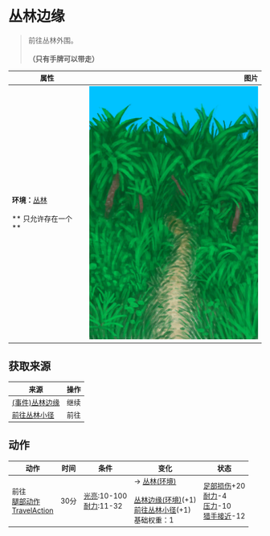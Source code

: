 # 丛林边缘  
> 前往丛林外围。<br><br><b>（只有手牌可以带走）</b>  
  
  属性  |   图片   
 ----  |  ----:   
 **环境：**[丛林](Jungle.md)<br><br>** 只允许存在一个 **  |  ![](Sprite/JunglePath.png)   
  
## 获取来源  
来源  |  操作  
----  |  ----  
[(事件)丛林边缘](Event_OutskirtsFoundFromJungle.md)  |  继续  
[前往丛林小径](Path_OutskirtsToJungle.md)  |  前往  
## 动作  
动作  |  时间  |  条件  |  变化  |  状态  
----  |  ----  |  ----  |  ----  |  ----  
前往<br>[腿部动作](LegAction.md)<br>[TravelAction](TravelAction.md)  |  30分  |  [光亮](Light.md):10-100<br>[耐力](Stamina.md):11-32  |  → [丛林(环境)](Env_Jungle.md)<br><br>[丛林边缘(环境)](Env_Outskirts.md)(+1)<br>[前往丛林小径](Path_OutskirtsToJungle.md)(+1)<br>基础权重：1<br>  |  [足部损伤](FootDamage.md)+20<br>[耐力](Stamina.md)-4<br>[压力](Stress.md)-10<br>[猎手接近](HuntersProximity.md)-12  
